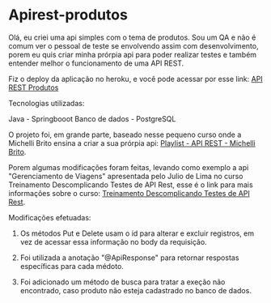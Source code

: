 # Apirest-produtos

Olá, eu criei uma api simples com o tema de produtos. Sou um QA e não é comum ver o pessoal de teste se envolvendo assim com desenvolvimento, porem eu quis criar minha prórpia api para poder realizar testes e também entender melhor o funcionamento de uma API REST. 

Fiz o deploy da aplicação no heroku, e você pode acessar por esse link: [API REST Produtos](https://spring-restapi-produtos.herokuapp.com/swagger-ui.html)


Tecnologias utilizadas:

Java - Springbooot
Banco de dados - PostgreSQL

O projeto foi, em grande parte, baseado nesse pequeno curso onde a Michelli Brito ensina a criar a sua prórpia api: 
[Playlist - API REST - Michelli Brito](https://www.youtube.com/watch?v=bpBRFNKg8k4&list=PL8iIphQOyG-D2FP9wkg12AavzmVRWEcnJ).

Porem algumas modificações foram feitas, levando como exemplo a api "Gerenciamento de Viagens" apresentada pelo Julio de Lima no curso Treinamento Descomplicando Testes de API Rest, esse é o link para mais informações sobre o curso: [Treinamento Descomplicando Testes de API Rest](https://descomplicando.juliodelima.com.br/).

Modificações efetuadas:

1. Os métodos Put e Delete usam o id para alterar e excluir registros, em vez de acessar essa informação no body da requisição.

2. Foi utilizada a anotação "@ApiResponse" para retornar respostas específicas para cada médoto.

3. Foi adicionado um método de busca para tratar a exeção não encontrado, caso produto não esteja cadastrado no banco de dados.
